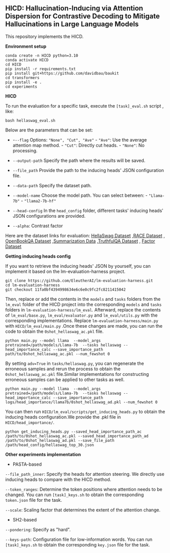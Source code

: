 ## HICD: Hallucination-Inducing via Attention Dispersion for Contrastive Decoding to Mitigate Hallucinations in Large Language Models

This repository implements the HICD.

**Environment setup**

```
conda create -n HICD python=3.10
conda activate HICD
cd HICD
pip install -r requirements.txt 
pip install git+https://github.com/davidbau/baukit
cd transformers
pip install -e .
cd experiments
```

**HICD**

To run the evaluation for a specific task, execute the `[task]_eval.sh` script , like:

```
bash hellaswag_eval.sh
```

Below are the parameters that can be set:

* -`--flag`    Options: `"None", "Cut", "Ave"`      - `"Ave"`: Use the average attention map method.    - `"Cut"`: Directly cut heads.    - `"None"`: No processing. 

- `--output-path`    Specify the path where the results will be saved.
- `--file_path`    Provide the path to the inducing heads' JSON configuration file.

- `--data-path`    Specify the dataset path. 
- `--model-name`    Choose the model path. You can select between:  - `"Llama-7b"`  - `"llama2-7b-hf"` 
- `--head-config`    In the `head_config` folder, different tasks' inducing heads' JSON configurations are provided.
- `--alpha`: Contrast factor

Here are the dataset links for evaluation:  [HellaSwag Dataset](https://huggingface.co/datasets/Rowan/hellaswag) ,[RACE Dataset](https://huggingface.co/datasets/ehovy/race) , [OpenBookQA Dataset](https://huggingface.co/datasets/allenai/openbookqa) ,[Summarization Data](https://github.com/RUCAIBox/HaluEval/blob/main/data/summarization_data.json) ,[TruthfulQA Dataset](https://huggingface.co/datasets/truthfulqa/truthful_qa/viewer/multiple_choice) , [Factor Dataset](https://github.com/AI21Labs/factor/tree/main/data)

**Getting inducing heads config**

If you want to retrieve the inducing heads' JSON by yourself, you can implement it based on the lm-evaluation-harness project.

```
git clone https://github.com/EleutherAI/lm-evaluation-harness.git
cd lm-evaluation-harness
git checkout 11fa0bf4394998634e6c6e0c9fc2fc8211415042
```

Then, replace or add the contents in the `models` and `tasks` folders from the `lm_eval` folder of the HICD project into the corresponding `models` and `tasks` folders in `lm-evaluation-harness/lm_eval`. Afterward, replace the contents of `lm_eval/base.py`, `lm_eval/evaluator.py` and `lm_eval/utils.py` with the corresponding implementations. Replace `lm-evaluation-harness/main.py` with `HICD/lm_eval/main.py`  .Once these changes are made, you can run the code to obtain the `0shot_hellaswag_ac.pkl` file.

```
python main.py --model llama  --model_args pretrained=/path/models/Llama-7b  --tasks hellaswag --head_importance_calc --save_importance_path path/to/0shot_hellaswag_ac.pkl --num_fewshot 0
```

By setting `adv=True` in `tasks/hellaswag.py`, you can regenerate the erroneous samples and rerun the process to obtain the `0shot_hellaswag_ac.pkl` file.Similar implementations for constructing erroneous samples can be applied to other tasks as well.

```
python main.py --model llama  --model_args pretrained=/path/models/Llama-7b  --tasks hellaswag --head_importance_calc --save_importance_path logs/head_importance/llama7b/0shot_hellaswag_ad.pkl --num_fewshot 0
```

You can then run `HICD/lm_eval/scripts/get_inducing_heads.py` to obtain the inducing heads configuration.We provide the .pkl  file in `HICD/head_importance/`.

```
python get_inducing_heads.py --saved_head_importance_path_ac /path/to/0shot_hellaswag_ac.pkl --saved_head_importance_path_ad /path/to/0shot_hellaswag_ad.pkl --save_file_path /path/head_config/hellaswag_top_30.json
```

**Other experiments implementation**

* PASTA-based

 `--file_path_inner`: Specify the heads for attention steering. We directly use inducing heads to compare with the HICD method.

`--token_ranges`: Determine the token positions where attention needs to be changed. You can run `[task]_keys.sh` to obtain the corresponding `token.json` file for the task.

`--scale`: Scaling factor that determines the extent of the attention change.

* SH2-based

 `--pondering`: Specify as "hard". 

 `--keys-path`: Configuration file for low-information words. You can run `[task]_keys.sh` to obtain the corresponding `key.json` file for the task.









